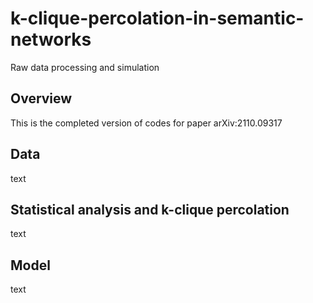# k-clique-percolation-in-semantic-networks
Raw data processing and  simulation

## Overview

This is the completed version of codes for paper arXiv:2110.09317

## Data
text
## Statistical analysis and k-clique percolation
text
## Model
text
